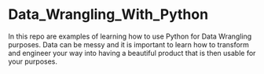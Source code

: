 # Data_Wrangling_With_Python
In this repo are examples of learning how to use Python for Data Wrangling purposes. Data can be messy and it is important to learn how to transform and engineer your way into having a beautiful product that is then usable for your purposes.
